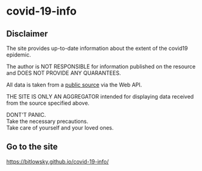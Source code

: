# covid-19-info
## Disclaimer

The site provides up-to-date information about the extent of the covid19 epidemic.

The author is NOT RESPONSIBLE
for information published on the resource
and DOES NOT PROVIDE ANY QUARANTEES.

All data is taken from a [public source](https://github.com/Laeyoung/COVID-19-API) via the Web API.

THE SITE IS ONLY AN AGGREGATOR
intended for displaying data
received from the source specified above.

DONT'T PANIC.  
Take the necessary precautions.  
Take care of yourself and your loved ones.

## Go to the site
https://bitlowsky.github.io/covid-19-info/
